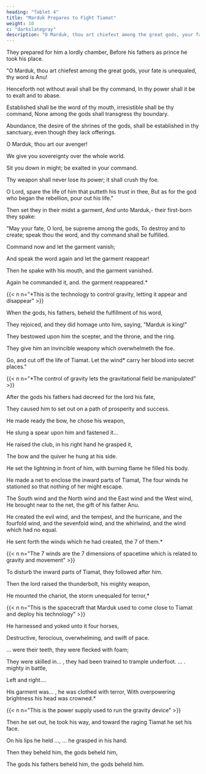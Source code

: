 ```yaml
---
heading: "Tablet 4"
title: "Marduk Prepares to Fight Tiamat"
weight: 10
c: "darkslategray"
description: "O Marduk, thou art chiefest among the great gods, your fate is unequaled, thy word is Anu!"
---
```



They prepared for him a lordly chamber,
Before his fathers as prince he took his place.


<!-- "You are chiefest among the great gods, Your fate is unequaled, thy word is Anu! -->

"O Marduk, thou art chiefest among the great gods, your fate is unequaled, thy word is Anu!

Henceforth not without avail shall be thy command, In thy power shall it be to exalt and to abase.

Established shall be the word of thy mouth, irresistible shall be thy command,
None among the gods shall transgress thy boundary.

Abundance, the desire of the shrines of the gods, shall be established in thy sanctuary, even though they lack offerings.

O Marduk, thou art our avenger!

We give you sovereignty over the whole world.

Sit you down in might; be exalted in your command.

Thy weapon shall never lose its power; it shall crush thy foe.

O Lord, spare the life of him that putteth his trust in thee, But as for the god who began the rebellion, pour out his life."


Then set they in their midst a garment, And unto Marduk,- their first-born they spake:

"May your fate, O lord, be supreme among the gods, To destroy and to create; speak thou the word, and thy command shall be fulfilled.

Command now and let the garment vanish;

And speak the word again and let the garment reappear!

Then he spake with his mouth, and the garment vanished.

Again he commanded it, and. the garment reappeared.*

{{< n n="*This is the technology to control gravity, letting it appear and disappear" >}}


When the gods, his fathers, beheld the fulfillment of his word,

They rejoiced, and they did homage unto him, saying, "Marduk is king!"

They bestowed upon him the scepter, and the throne, and the ring.

They give him an invincible weapony which overwhelmeth the foe.

Go, and cut off the life of Tiamat. Let the wind* carry her blood into secret places."

{{< n n="*The control of gravity lets the gravitational field be manipulated" >}}



After the gods his fathers had decreed for the lord his fate,

They caused him to set out on a path of prosperity and success.

He made ready the bow, he chose his weapon,

He slung a spear upon him and fastened it...

He raised the club, in his right hand he grasped it,

The bow and the quiver he hung at his side.

He set the lightning in front of him, with burning flame he filled his body.

He made a net to enclose the inward parts of Tiamat,
The four winds he stationed so that nothing of her might escape.

The South wind and the North wind and the East wind and the West wind, He brought near to the net, the gift of his father Anu.

He created the evil wind, and the tempest, and the hurricane, and the fourfold wind, and the sevenfold wind, and the whirlwind, and the wind which had no equal.

He sent forth the winds which he had created, the 7 of them.*

{{< n n="The 7 winds are the 7 dimensions of spacetime which is related to gravity and movement" >}}

To disturb the inward parts of Tiamat, they followed after him.

Then the lord raised the thunderbolt, his mighty weapon,

He mounted the chariot, the storm unequaled for terror,*

{{< n n="This is the spacecraft that Marduk used to come close to Tiamat and deploy his technology" >}}

He harnessed and yoked unto it four horses,

Destructive, ferocious, overwhelming, and swift of pace.

... were their teeth, they were flecked with foam;

They were skilled in... , they had been trained to trample underfoot.
... . mighty in battle,

Left and right....

His garment was... , he was clothed with terror, With overpowering brightness his head was crowned.*

{{< n n="This is the power supply used to run the gravity device" >}}

Then he set out, he took his way, and toward the raging Tiamat he set his face.

On his lips he held ...,
... he grasped in his hand.

Then they beheld him, the gods beheld him,

The gods his fathers beheld him, the gods beheld him.

